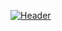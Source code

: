 

[![Header](https://raw.github.com/peddiashrith/peddiashrith.github.io/master/header.svg)](https://github.com/peddiashrith/peddiashrith.github.io)

